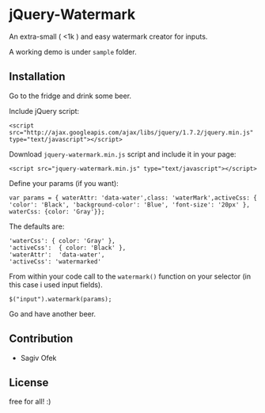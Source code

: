 jQuery-Watermark
=============

An extra-small ( <1k ) and easy watermark creator for inputs.

A working demo is under `sample` folder.

Installation
--------------

Go to the fridge and drink some beer. 

Include jQuery script:

    <script src="http://ajax.googleapis.com/ajax/libs/jquery/1.7.2/jquery.min.js" type="text/javascript"></script>

Download `jquery-watermark.min.js` script and include it in your page:	 

	<script src="jquery-watermark.min.js" type="text/javascript"></script>

Define your params (if you want):

	var params = { waterAttr: 'data-water',class: 'waterMark',activeCss: { 'color': 'Black', 'background-color': 'Blue', 'font-size': '20px' }, waterCss: {color: 'Gray'}};

The defaults are:

	'waterCss': { color: 'Gray' },
	'activeCss':  { color: 'Black' },
	'waterAttr':  'data-water',
	'activeCss': 'watermarked'

From within your code call to the `watermark()` function on your selector (in this case i used input fields). 

	$("input").watermark(params);

Go and have another beer.      
    

Contribution
------------

- Sagiv Ofek

License
-------
free for all! :)